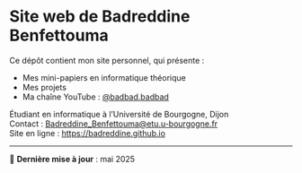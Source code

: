 # Site web de Badreddine Benfettouma

Ce dépôt contient mon site personnel, qui présente :

- Mes mini-papiers en informatique théorique
- Mes projets
- Ma chaîne YouTube : [@badbad.badbad](https://www.youtube.com/@badbad.badbad)

Étudiant en informatique à l’Université de Bourgogne, Dijon  
Contact : Badreddine_Benfettouma@etu.u-bourgogne.fr  
Site en ligne : https://badreddine.github.io

---

📌 **Dernière mise à jour** : mai 2025
